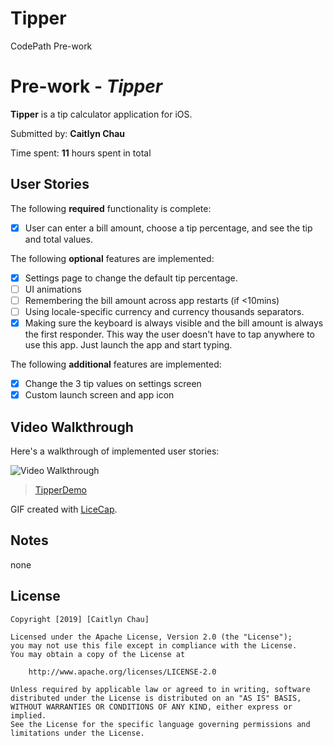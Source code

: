 # Tipper
CodePath Pre-work

# Pre-work - *Tipper*

**Tipper** is a tip calculator application for iOS.

Submitted by: **Caitlyn Chau**

Time spent: **11** hours spent in total

## User Stories

The following **required** functionality is complete:

* [x] User can enter a bill amount, choose a tip percentage, and see the tip and total values.

The following **optional** features are implemented:
* [x] Settings page to change the default tip percentage.
* [ ] UI animations
* [ ] Remembering the bill amount across app restarts (if <10mins)
* [ ] Using locale-specific currency and currency thousands separators.
* [x] Making sure the keyboard is always visible and the bill amount is always the first responder. This way the user doesn't have to tap anywhere to use this app. Just launch the app and start typing.

The following **additional** features are implemented:

- [x] Change the 3 tip values on settings screen
- [x] Custom launch screen and app icon

## Video Walkthrough 

Here's a walkthrough of implemented user stories:

<img src='https://imgur.com/a/hYFbonF' title='Video Walkthrough'>
<blockquote class="imgur-embed-pub" lang="en" data-id="a/hYFbonF"><a href="//imgur.com/hYFbonF">TipperDemo</a></blockquote><script async src="//s.imgur.com/min/embed.js" charset="utf-8"></script>

GIF created with [LiceCap](http://www.cockos.com/licecap/).

## Notes
none

## License

    Copyright [2019] [Caitlyn Chau]

    Licensed under the Apache License, Version 2.0 (the "License");
    you may not use this file except in compliance with the License.
    You may obtain a copy of the License at

        http://www.apache.org/licenses/LICENSE-2.0

    Unless required by applicable law or agreed to in writing, software
    distributed under the License is distributed on an "AS IS" BASIS,
    WITHOUT WARRANTIES OR CONDITIONS OF ANY KIND, either express or implied.
    See the License for the specific language governing permissions and
    limitations under the License.
